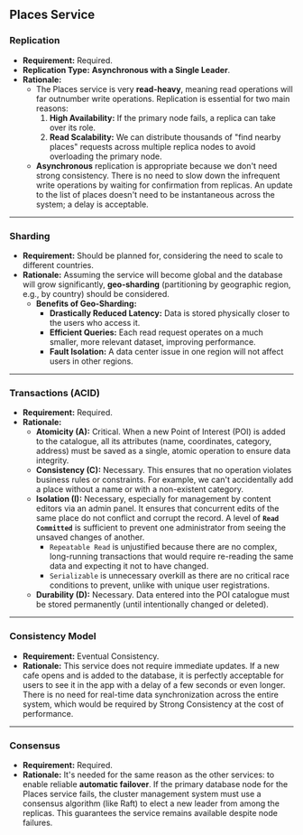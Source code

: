## Places Service

### Replication
- **Requirement:** Required.
- **Replication Type:** **Asynchronous with a Single Leader**.
- **Rationale:**
    - The Places service is very **read-heavy**, meaning read operations will far outnumber write operations. Replication is essential for two main reasons:
        1.  **High Availability:** If the primary node fails, a replica can take over its role.
        2.  **Read Scalability:** We can distribute thousands of "find nearby places" requests across multiple replica nodes to avoid overloading the primary node.
    - **Asynchronous** replication is appropriate because we don't need strong consistency. There is no need to slow down the infrequent write operations by waiting for confirmation from replicas. An update to the list of places doesn't need to be instantaneous across the system; a delay is acceptable.

---

### Sharding
- **Requirement:** Should be planned for, considering the need to scale to different countries.
- **Rationale:** Assuming the service will become global and the database will grow significantly, **geo-sharding** (partitioning by geographic region, e.g., by country) should be considered.
    - **Benefits of Geo-Sharding:**
        - **Drastically Reduced Latency:** Data is stored physically closer to the users who access it.
        - **Efficient Queries:** Each read request operates on a much smaller, more relevant dataset, improving performance.
        - **Fault Isolation:** A data center issue in one region will not affect users in other regions.

---

### Transactions (ACID)
- **Requirement:** Required.
- **Rationale:**
    - **Atomicity (A):** Critical. When a new Point of Interest (POI) is added to the catalogue, all its attributes (name, coordinates, category, address) must be saved as a single, atomic operation to ensure data integrity.
    - **Consistency (C):** Necessary. This ensures that no operation violates business rules or constraints. For example, we can't accidentally add a place without a name or with a non-existent category.
    - **Isolation (I):** Necessary, especially for management by content editors via an admin panel. It ensures that concurrent edits of the same place do not conflict and corrupt the record. A level of **`Read Committed`** is sufficient to prevent one administrator from seeing the unsaved changes of another.
        - `Repeatable Read` is unjustified because there are no complex, long-running transactions that would require re-reading the same data and expecting it not to have changed.
        - `Serializable` is unnecessary overkill as there are no critical race conditions to prevent, unlike with unique user registrations.
    - **Durability (D):** Necessary. Data entered into the POI catalogue must be stored permanently (until intentionally changed or deleted).

---

### Consistency Model
- **Requirement:** Eventual Consistency.
- **Rationale:** This service does not require immediate updates. If a new cafe opens and is added to the database, it is perfectly acceptable for users to see it in the app with a delay of a few seconds or even longer. There is no need for real-time data synchronization across the entire system, which would be required by Strong Consistency at the cost of performance.

---

### Consensus
- **Requirement:** Required.
- **Rationale:** It's needed for the same reason as the other services: to enable reliable **automatic failover**. If the primary database node for the Places service fails, the cluster management system must use a consensus algorithm (like Raft) to elect a new leader from among the replicas. This guarantees the service remains available despite node failures.